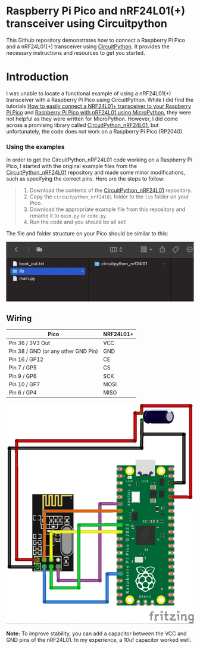 # Raspberry Pi Pico and nRF24L01(+) transceiver using Circuitpython
This Github repository demonstrates how to connect a Raspberry Pi Pico and a nRF24L01(+) transceiver using [CircuitPython](https://circuitpython.org/). It provides the necessary instructions and resources to get you started.

# Introduction
I was unable to locate a functional example of using a nRF24L01(+) transceiver with a Raspberry Pi Pico using CircuitPython. While I did find the tutorials [How to easily connect a NRF24L01+ transceiver to your Raspberry Pi Pico](https://coffeebreakpoint.com/micropython/how-to-connect-a-nrf24l01-transceiver-to-your-raspberry-pi-pico/) and [Raspberry Pi Pico with nRF24L01 using MicroPython](https://bekyelectronics.com/raspberry-pi-pico-nrf24l01-micropython/), they were not helpful as they were written for MicroPython. However, I did come across a promising library called [CircuitPython_nRF24L01](https://circuitpython-nrf24l01.readthedocs.io/en/latest/index.html#using-the-examples), but unfortunately, the code does not work on a Raspberry Pi Pico (RP2040).

### Using the examples

In order to get the CircuitPython_nRF24L01 code working on a Raspberry Pi Pico, I started with the original example files from the [CircuitPython_nRF24L01](https://github.com/nRF24/CircuitPython_nRF24L01/) repository and made some minor modifications, such as specifying the correct pins. Here are the steps to follow:

> 1. Download the contents of the [CircuitPython_nRF24L01](https://github.com/nRF24/CircuitPython_nRF24L01/) repository.
> 2. Copy the `circuitpython_nrf24l01` folder to the `lib` folder on your Pico.
> 3. Download the appropriate example file from this repository and rename it to `main.py` or `code.py`.
> 4. Run the code and you should be all set!

The file and folder structure on your Pico should be similar to this:

![folder-structure-pico](assets/files-on-pico.png)

## Wiring

| Pico                                | NRF24L01+ |
|-------------------------------------|-----------|
| Pin 36 / 3V3 Out                    | VCC       |
| Pin 38 / GND (or any other GND Pin) | GND       |
| Pin 16 / GP12                       | CE        |
| Pin 7 / GP5                         | CS        |
| Pin 9 / GP6                         | SCK       |
| Pin 10 / GP7                        | MOSI      |
| Pin 6 / GP4                         | MISO      |

![wiring-image](assets/pico-nrf2401-wiring.png)

**Note:** To improve stability, you can add a capacitor between the VCC and GND pins of the nRF24L01. In my experience, a 10uf capacitor worked well. 
